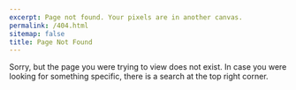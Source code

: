 ```yaml
---
excerpt: Page not found. Your pixels are in another canvas.
permalink: /404.html
sitemap: false
title: Page Not Found
---
```


Sorry, but the page you were trying to view does not exist.
In case you were looking for something specific, there is a search at the top right corner.

